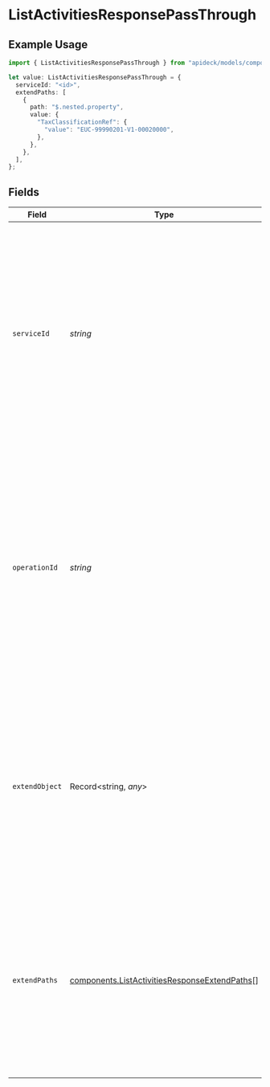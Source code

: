 # ListActivitiesResponsePassThrough

## Example Usage

```typescript
import { ListActivitiesResponsePassThrough } from "apideck/models/components";

let value: ListActivitiesResponsePassThrough = {
  serviceId: "<id>",
  extendPaths: [
    {
      path: "$.nested.property",
      value: {
        "TaxClassificationRef": {
          "value": "EUC-99990201-V1-00020000",
        },
      },
    },
  ],
};
```

## Fields

| Field                                                                                                                                                                                                                                                               | Type                                                                                                                                                                                                                                                                | Required                                                                                                                                                                                                                                                            | Description                                                                                                                                                                                                                                                         |
| ------------------------------------------------------------------------------------------------------------------------------------------------------------------------------------------------------------------------------------------------------------------- | ------------------------------------------------------------------------------------------------------------------------------------------------------------------------------------------------------------------------------------------------------------------- | ------------------------------------------------------------------------------------------------------------------------------------------------------------------------------------------------------------------------------------------------------------------- | ------------------------------------------------------------------------------------------------------------------------------------------------------------------------------------------------------------------------------------------------------------------- |
| `serviceId`                                                                                                                                                                                                                                                         | *string*                                                                                                                                                                                                                                                            | :heavy_check_mark:                                                                                                                                                                                                                                                  | A unique identifier representing the specific service to which this pass-through operation should be applied. This ID is crucial for routing the request to the correct service within the CRM system, ensuring accurate data processing and integration.           |
| `operationId`                                                                                                                                                                                                                                                       | *string*                                                                                                                                                                                                                                                            | :heavy_minus_sign:                                                                                                                                                                                                                                                  | An optional identifier for a specific workflow operation that this pass-through should target. This is particularly useful in scenarios where multiple downstream requests are made, allowing for precise tracking and management of each operation within the CRM. |
| `extendObject`                                                                                                                                                                                                                                                      | Record<string, *any*>                                                                                                                                                                                                                                               | :heavy_minus_sign:                                                                                                                                                                                                                                                  | An object that allows for the inclusion of additional properties, enabling direct extension of the data structure. This flexibility supports custom data enhancements and integrations tailored to specific CRM needs.                                              |
| `extendPaths`                                                                                                                                                                                                                                                       | [components.ListActivitiesResponseExtendPaths](../../models/components/listactivitiesresponseextendpaths.md)[]                                                                                                                                                      | :heavy_minus_sign:                                                                                                                                                                                                                                                  | An array of objects designed for structured data modifications using specified paths. Each object in the array defines a path and corresponding modifications, facilitating targeted updates within the CRM data structure.                                         |